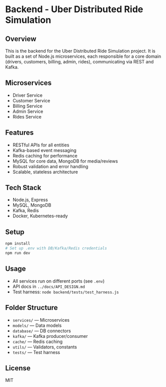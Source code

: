 # Backend - Uber Distributed Ride Simulation

## Overview
This is the backend for the Uber Distributed Ride Simulation project. It is built as a set of Node.js microservices, each responsible for a core domain (drivers, customers, billing, admin, rides), communicating via REST and Kafka.

## Microservices
- Driver Service
- Customer Service
- Billing Service
- Admin Service
- Rides Service

## Features
- RESTful APIs for all entities
- Kafka-based event messaging
- Redis caching for performance
- MySQL for core data, MongoDB for media/reviews
- Robust validation and error handling
- Scalable, stateless architecture

## Tech Stack
- Node.js, Express
- MySQL, MongoDB
- Kafka, Redis
- Docker, Kubernetes-ready

## Setup
```bash
npm install
# Set up .env with DB/Kafka/Redis credentials
npm run dev
```

## Usage
- All services run on different ports (see `.env`)
- API docs in `../docs/API_DESIGN.md`
- Test harness: `node backend/tests/test_harness.js`

## Folder Structure
- `services/` — Microservices
- `models/` — Data models
- `database/` — DB connectors
- `kafka/` — Kafka producer/consumer
- `cache/` — Redis caching
- `utils/` — Validators, constants
- `tests/` — Test harness

## License
MIT 